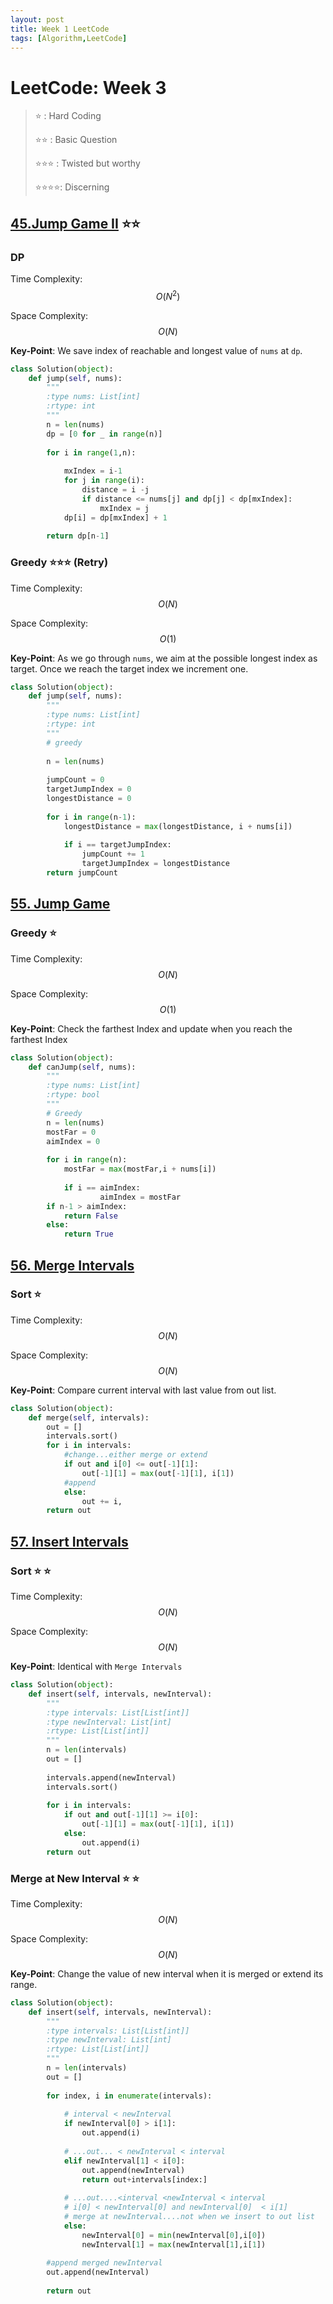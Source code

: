 ```yaml
---
layout: post
title: Week 1 LeetCode
tags: [Algorithm,LeetCode]
---
```

# LeetCode: Week 3

> :star: : Hard Coding
>
> :star::star: : Basic Question
>
> :star::star::star: : Twisted but worthy
>
> :star::star::star::star:: Discerning

## [45.Jump Game II](https://leetcode.com/problems/jump-game-ii/) :star::star:

### DP

Time Complexity: $$O(N^2)$$

Space Complexity: $$O(N)$$

**Key-Point**: We save index of reachable and longest value of ``nums`` at ``dp``.

```python
class Solution(object):
    def jump(self, nums):
        """
        :type nums: List[int]
        :rtype: int
        """
        n = len(nums)
        dp = [0 for _ in range(n)]
        
        for i in range(1,n):
            
            mxIndex = i-1
            for j in range(i):
                distance = i -j
                if distance <= nums[j] and dp[j] < dp[mxIndex]:
                    mxIndex = j
            dp[i] = dp[mxIndex] + 1
            
        return dp[n-1]
```

###  Greedy :star::star::star: (Retry)

Time Complexity: $$O(N)$$

Space Complexity: $$O(1)$$

**Key-Point**: As we go through ``nums``, we aim at the possible longest index as target. Once we reach the target index we increment one.

```python
class Solution(object):
    def jump(self, nums):
        """
        :type nums: List[int]
        :rtype: int
        """
        # greedy
        
        n = len(nums)
        
        jumpCount = 0
        targetJumpIndex = 0
        longestDistance = 0
        
        for i in range(n-1):
            longestDistance = max(longestDistance, i + nums[i])
            
            if i == targetJumpIndex:
                jumpCount += 1
                targetJumpIndex = longestDistance
        return jumpCount
```

## [55. Jump Game](https://leetcode.com/problems/jump-game/)

###  Greedy :star:

Time Complexity: $$O(N)$$

Space Complexity: $$O(1)$$

**Key-Point**: Check the  farthest Index and update when you reach the farthest Index

```python
class Solution(object):
    def canJump(self, nums):
        """
        :type nums: List[int]
        :rtype: bool
        """  
        # Greedy 
        n = len(nums)
        mostFar = 0
        aimIndex = 0
        
        for i in range(n):
            mostFar = max(mostFar,i + nums[i]) 
                
            if i == aimIndex:
                    aimIndex = mostFar
        if n-1 > aimIndex:
            return False
        else:
            return True
```



## [56. Merge Intervals](https://leetcode.com/problems/merge-intervals/)

### Sort :star:

Time Complexity: $$O(N)$$

Space Complexity: $$O(N)$$

**Key-Point**: Compare current interval with last value from out list.

```python
class Solution(object):
    def merge(self, intervals):
        out = []
        intervals.sort() 
        for i in intervals:
            #change...either merge or extend
            if out and i[0] <= out[-1][1]:
                out[-1][1] = max(out[-1][1], i[1])
            #append
            else:
                out += i,
        return out
```


## [57. Insert Intervals](https://leetcode.com/problems/insert-interval/)

### Sort :star: :star:

Time Complexity: $$O(N)$$

Space Complexity: $$O(N)$$

**Key-Point**: Identical with ``Merge Intervals``

```python
class Solution(object):
    def insert(self, intervals, newInterval):
        """
        :type intervals: List[List[int]]
        :type newInterval: List[int]
        :rtype: List[List[int]]
        """
        n = len(intervals)  
        out = []
        
        intervals.append(newInterval)
        intervals.sort()
        
        for i in intervals:
            if out and out[-1][1] >= i[0]:
                out[-1][1] = max(out[-1][1], i[1])
            else:
                out.append(i)
        return out
```


### Merge at New Interval :star: :star:

Time Complexity: $$O(N)$$

Space Complexity: $$O(N)$$

**Key-Point**: Change the value of new interval when it is merged or extend its range.

```python
class Solution(object):
    def insert(self, intervals, newInterval):
        """
        :type intervals: List[List[int]]
        :type newInterval: List[int]
        :rtype: List[List[int]]
        """
        n = len(intervals)  
        out = []
        
        for index, i in enumerate(intervals):
            
            # interval < newInterval
            if newInterval[0] > i[1]:
                out.append(i)
                
            # ...out... < newInterval < interval 
            elif newInterval[1] < i[0]:
                out.append(newInterval)
                return out+intervals[index:]
            
            # ...out....<interval <newInterval < interval
            # i[0] < newInterval[0] and newInterval[0]  < i[1]
            # merge at newInterval....not when we insert to out list
            else:
                newInterval[0] = min(newInterval[0],i[0])
                newInterval[1] = max(newInterval[1],i[1])
                
        #append merged newInterval
        out.append(newInterval)
        
        return out
```




